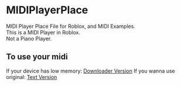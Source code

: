 # MIDIPlayerPlace
MIDI Player Place File for Roblox, and MIDI Examples.<br/>
This is a MIDI Player in Roblox.<br/>
Not a Piano Player.

## To use your midi
If your device has low memory: [Downloader Version](https://kosuke14.github.io/Midi)
If you wanna use original: [Text Version](https://tonejs.github.io/Midi)
